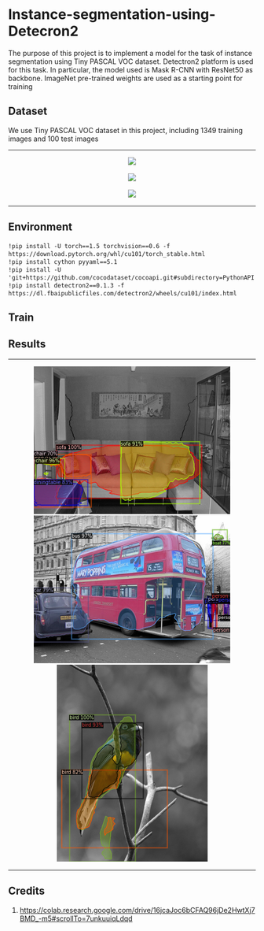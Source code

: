 # Instance-segmentation-using-Detecron2
The purpose of this project is to implement a model for the task of instance segmentation using Tiny PASCAL VOC dataset. Detectron2 platform is used for this task. In particular, the model used is Mask R-CNN with ResNet50 as backbone. ImageNet pre-trained weights are used as a starting point for training
## Dataset
We use Tiny PASCAL VOC dataset in this project, including 1349 training images and 100 test images

------------------
<p align="center">
  <img src="2007_000033.png">
</p>

<p align="center">
  <img src="2007_000129.png">
</p>

<p align="center">
  <img src="2007_000175.png">
</p>

-------------------


## Environment

 ```
!pip install -U torch==1.5 torchvision==0.6 -f https://download.pytorch.org/whl/cu101/torch_stable.html
!pip install cython pyyaml==5.1
!pip install -U 'git+https://github.com/cocodataset/cocoapi.git#subdirectory=PythonAPI'
!pip install detectron2==0.1.3 -f https://dl.fbaipublicfiles.com/detectron2/wheels/cu101/index.html
  ```
## Train
## Results
------------------
<p align="center">
  <img src="test2.png">
  <img src="test4.png">
  <img src="test5.png">
</p>

-------------------


## Credits
1) https://colab.research.google.com/drive/16jcaJoc6bCFAQ96jDe2HwtXj7BMD_-m5#scrollTo=7unkuuiqLdqd
